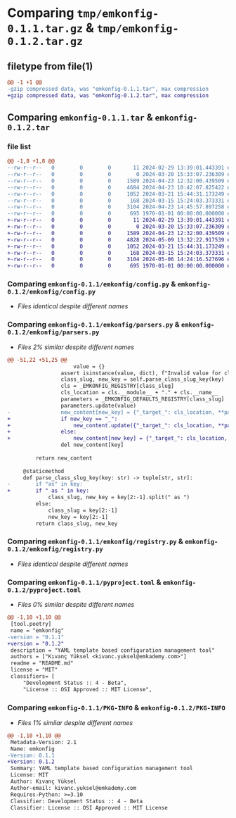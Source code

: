 # Comparing `tmp/emkonfig-0.1.1.tar.gz` & `tmp/emkonfig-0.1.2.tar.gz`

## filetype from file(1)

```diff
@@ -1 +1 @@
-gzip compressed data, was "emkonfig-0.1.1.tar", max compression
+gzip compressed data, was "emkonfig-0.1.2.tar", max compression
```

## Comparing `emkonfig-0.1.1.tar` & `emkonfig-0.1.2.tar`

### file list

```diff
@@ -1,8 +1,8 @@
--rw-r--r--   0        0        0       11 2024-02-29 13:39:01.443391 emkonfig-0.1.1/README.md
--rw-r--r--   0        0        0        0 2024-03-20 15:33:07.236309 emkonfig-0.1.1/emkonfig/__init__.py
--rw-r--r--   0        0        0     1589 2024-04-23 12:32:00.439509 emkonfig-0.1.1/emkonfig/config.py
--rw-r--r--   0        0        0     4684 2024-04-23 10:42:07.825422 emkonfig-0.1.1/emkonfig/parsers.py
--rw-r--r--   0        0        0     1052 2024-03-21 15:44:31.173249 emkonfig-0.1.1/emkonfig/registry.py
--rw-r--r--   0        0        0      168 2024-03-15 15:24:03.373331 emkonfig-0.1.1/emkonfig/utils.py
--rw-r--r--   0        0        0     3104 2024-04-23 14:45:57.897258 emkonfig-0.1.1/pyproject.toml
--rw-r--r--   0        0        0      695 1970-01-01 00:00:00.000000 emkonfig-0.1.1/PKG-INFO
+-rw-r--r--   0        0        0       11 2024-02-29 13:39:01.443391 emkonfig-0.1.2/README.md
+-rw-r--r--   0        0        0        0 2024-03-20 15:33:07.236309 emkonfig-0.1.2/emkonfig/__init__.py
+-rw-r--r--   0        0        0     1589 2024-04-23 12:32:00.439509 emkonfig-0.1.2/emkonfig/config.py
+-rw-r--r--   0        0        0     4828 2024-05-09 13:32:22.917539 emkonfig-0.1.2/emkonfig/parsers.py
+-rw-r--r--   0        0        0     1052 2024-03-21 15:44:31.173249 emkonfig-0.1.2/emkonfig/registry.py
+-rw-r--r--   0        0        0      168 2024-03-15 15:24:03.373331 emkonfig-0.1.2/emkonfig/utils.py
+-rw-r--r--   0        0        0     3104 2024-05-06 14:24:16.527696 emkonfig-0.1.2/pyproject.toml
+-rw-r--r--   0        0        0      695 1970-01-01 00:00:00.000000 emkonfig-0.1.2/PKG-INFO
```

### Comparing `emkonfig-0.1.1/emkonfig/config.py` & `emkonfig-0.1.2/emkonfig/config.py`

 * *Files identical despite different names*

### Comparing `emkonfig-0.1.1/emkonfig/parsers.py` & `emkonfig-0.1.2/emkonfig/parsers.py`

 * *Files 2% similar despite different names*

```diff
@@ -51,22 +51,25 @@
                     value = {}
                 assert isinstance(value, dict), f"Invalid value for class slug key parser: {value}"
                 class_slug, new_key = self.parse_class_slug_key(key)
                 cls = _EMKONFIG_REGISTRY[class_slug]
                 cls_location = cls.__module__ + "." + cls.__name__
                 parameters = _EMKONFIG_DEFAULTS_REGISTRY[class_slug]
                 parameters.update(value)
-                new_content[new_key] = {"_target_": cls_location, **parameters}
+                if new_key == "_":
+                    new_content.update({"_target_": cls_location, **parameters})
+                else:
+                    new_content[new_key] = {"_target_": cls_location, **parameters}
                 del new_content[key]
 
         return new_content
 
     @staticmethod
     def parse_class_slug_key(key: str) -> tuple[str, str]:
-        if "as" in key:
+        if " as " in key:
             class_slug, new_key = key[2:-1].split(" as ")
         else:
             class_slug = key[2:-1]
             new_key = key[2:-1]
         return class_slug, new_key
```

### Comparing `emkonfig-0.1.1/emkonfig/registry.py` & `emkonfig-0.1.2/emkonfig/registry.py`

 * *Files identical despite different names*

### Comparing `emkonfig-0.1.1/pyproject.toml` & `emkonfig-0.1.2/pyproject.toml`

 * *Files 0% similar despite different names*

```diff
@@ -1,10 +1,10 @@
 [tool.poetry]
 name = "emkonfig"
-version = "0.1.1"
+version = "0.1.2"
 description = "YAML template based configuration management tool"
 authors = ["Kıvanç Yüksel <kivanc.yuksel@emkademy.com>"]
 readme = "README.md"
 license = "MIT"
 classifiers= [
     "Development Status :: 4 - Beta",
     "License :: OSI Approved :: MIT License",
```

### Comparing `emkonfig-0.1.1/PKG-INFO` & `emkonfig-0.1.2/PKG-INFO`

 * *Files 1% similar despite different names*

```diff
@@ -1,10 +1,10 @@
 Metadata-Version: 2.1
 Name: emkonfig
-Version: 0.1.1
+Version: 0.1.2
 Summary: YAML template based configuration management tool
 License: MIT
 Author: Kıvanç Yüksel
 Author-email: kivanc.yuksel@emkademy.com
 Requires-Python: >=3.10
 Classifier: Development Status :: 4 - Beta
 Classifier: License :: OSI Approved :: MIT License
```

